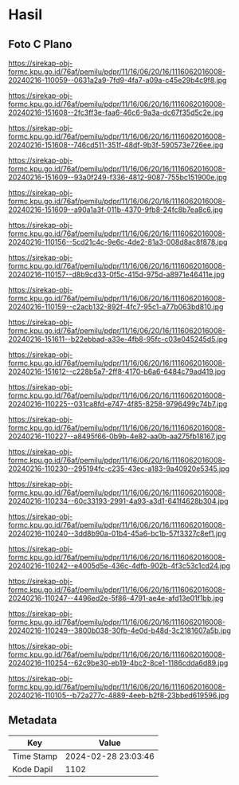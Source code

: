 # Hasil

## Foto C Plano

https://sirekap-obj-formc.kpu.go.id/76af/pemilu/pdpr/11/16/06/20/16/1116062016008-20240216-110059--0631a2a9-7fd9-4fa7-a09a-c45e29b4c9f8.jpg

https://sirekap-obj-formc.kpu.go.id/76af/pemilu/pdpr/11/16/06/20/16/1116062016008-20240216-151608--2fc3ff3e-faa6-46c6-9a3a-dc67f35d5c2e.jpg

https://sirekap-obj-formc.kpu.go.id/76af/pemilu/pdpr/11/16/06/20/16/1116062016008-20240216-151608--746cd511-351f-48df-9b3f-590573e726ee.jpg

https://sirekap-obj-formc.kpu.go.id/76af/pemilu/pdpr/11/16/06/20/16/1116062016008-20240216-151609--93a0f249-f336-4812-9087-755bc151900e.jpg

https://sirekap-obj-formc.kpu.go.id/76af/pemilu/pdpr/11/16/06/20/16/1116062016008-20240216-151609--a90a1a3f-011b-4370-9fb8-24fc8b7ea8c6.jpg

https://sirekap-obj-formc.kpu.go.id/76af/pemilu/pdpr/11/16/06/20/16/1116062016008-20240216-110156--5cd21c4c-9e6c-4de2-81a3-008d8ac8f878.jpg

https://sirekap-obj-formc.kpu.go.id/76af/pemilu/pdpr/11/16/06/20/16/1116062016008-20240216-110157--d8b9cd33-0f5c-415d-975d-a8971e46411e.jpg

https://sirekap-obj-formc.kpu.go.id/76af/pemilu/pdpr/11/16/06/20/16/1116062016008-20240216-110159--c2acb132-892f-4fc7-95c1-a77b063bd810.jpg

https://sirekap-obj-formc.kpu.go.id/76af/pemilu/pdpr/11/16/06/20/16/1116062016008-20240216-151611--b22ebbad-a33e-4fb8-95fc-c03e045245d5.jpg

https://sirekap-obj-formc.kpu.go.id/76af/pemilu/pdpr/11/16/06/20/16/1116062016008-20240216-151612--c228b5a7-2ff8-4170-b6a6-6484c79ad419.jpg

https://sirekap-obj-formc.kpu.go.id/76af/pemilu/pdpr/11/16/06/20/16/1116062016008-20240216-110225--031ca8fd-e747-4f85-8258-9796499c74b7.jpg

https://sirekap-obj-formc.kpu.go.id/76af/pemilu/pdpr/11/16/06/20/16/1116062016008-20240216-110227--a8495f66-0b9b-4e82-aa0b-aa275fb18167.jpg

https://sirekap-obj-formc.kpu.go.id/76af/pemilu/pdpr/11/16/06/20/16/1116062016008-20240216-110230--295194fc-c235-43ec-a183-9a40920e5345.jpg

https://sirekap-obj-formc.kpu.go.id/76af/pemilu/pdpr/11/16/06/20/16/1116062016008-20240216-110234--60c33193-2991-4a93-a3d1-641f4628b304.jpg

https://sirekap-obj-formc.kpu.go.id/76af/pemilu/pdpr/11/16/06/20/16/1116062016008-20240216-110240--3dd8b90a-01b4-45a6-bc1b-57f3327c8ef1.jpg

https://sirekap-obj-formc.kpu.go.id/76af/pemilu/pdpr/11/16/06/20/16/1116062016008-20240216-110242--e4005d5e-436c-4dfb-902b-4f3c53c1cd24.jpg

https://sirekap-obj-formc.kpu.go.id/76af/pemilu/pdpr/11/16/06/20/16/1116062016008-20240216-110247--4496ed2e-5f86-4791-ae4e-afd13e01f1bb.jpg

https://sirekap-obj-formc.kpu.go.id/76af/pemilu/pdpr/11/16/06/20/16/1116062016008-20240216-110249--3800b038-30fb-4e0d-b48d-3c2181607a5b.jpg

https://sirekap-obj-formc.kpu.go.id/76af/pemilu/pdpr/11/16/06/20/16/1116062016008-20240216-110254--62c9be30-eb19-4bc2-8ce1-1186cdda6d89.jpg

https://sirekap-obj-formc.kpu.go.id/76af/pemilu/pdpr/11/16/06/20/16/1116062016008-20240216-110105--b72a277c-4889-4eeb-b2f8-23bbed619596.jpg


## Metadata

| Key        | Value               |
| ---------- | ------------------- |
| Time Stamp | 2024-02-28 23:03:46 |
| Kode Dapil | 1102                |



